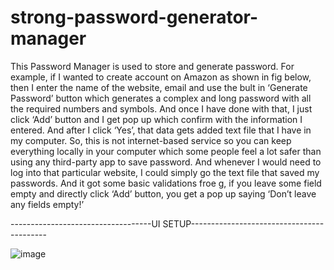 # strong-password-generator-manager

This Password Manager is used to store and generate password. 
For example, if I wanted to create account on Amazon as shown in fig below, then I enter the name of the website, email and use the 
bult in ‘Generate Password’ button which generates a complex and long password with all the required numbers and symbols. And once I 
have done with that, I just click ‘Add’ button and I get pop up which confirm with the information I entered. And after I click ‘Yes’, 
that data gets added text file that I have in my computer. So, this is not internet-based service so you can keep everything locally 
in your computer which some people feel a lot safer than using any third-party app to save password. And whenever I would need to log 
into that particular website, I could simply go the text file that saved my passwords. And it got some basic validations froe g, if 
you leave some field empty and directly click ‘Add’ button, you get a pop up saying ‘Don’t leave any fields empty!’ 

-----------------------------------UI SETUP------------------------------------------

![image](https://user-images.githubusercontent.com/112435016/235382495-d346799e-98ff-4e1c-b019-c74571ecdeb7.png)
